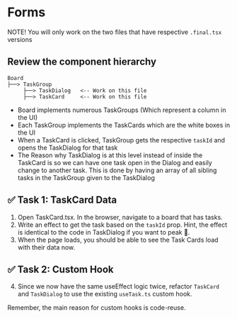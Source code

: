 # Forms

NOTE! You will only work on the two files that have respective `.final.tsx` versions

## Review the component hierarchy

```
Board
├──> TaskGroup
     ├──> TaskDialog   <-- Work on this file
     ├──> TaskCard     <-- Work on this file
```

- Board implements numerous TaskGroups (Which represent a column in the UI)
- Each TaskGroup implements the TaskCards which are the white boxes in the UI
- When a TaskCard is clicked, TaskGroup gets the respective `taskId` and opens the TaskDialog for that task
- The Reason why TaskDialog is at this level instead of inside the TaskCard is so we can have one task open in the Dialog and easily change to another task. This is done by having an array of all sibling tasks in the TaskGroup given to the TaskDialog

## ✅ Task 1: TaskCard Data

1. Open TaskCard.tsx. In the browser, navigate to a board that has tasks.
2. Write an effect to get the task based on the `taskId` prop. Hint, the effect is identical to the code in TaskDialog if you want to peak 👀.
3. When the page loads, you should be able to see the Task Cards load with their data now.

## ✅ Task 2: Custom Hook

4. Since we now have the same useEffect logic twice, refactor `TaskCard` and `TaskDialog` to use the existing `useTask.ts` custom hook.

Remember, the main reason for custom hooks is code-reuse.
